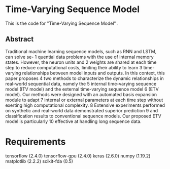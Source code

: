 # Time-Varying Sequence Model
This is the code for "Time-Varying Sequence Model" .

## Abstract

Traditional machine learning sequence models, such as RNN and LSTM, can solve se- 1
quential data problems with the use of internal memory states. However, the neuron units and 2
weights are shared at each time step to reduce computational costs, limiting their ability to learn 3
time-varying relationships between model inputs and outputs. In this context, this paper proposes 4
two methods to characterize the dynamic relationships in real-world sequential data, namely the 5
internal time-varying sequence model (ITV model) and the external time-varying sequence model 6
(ETV model). Our methods were designed with an automated basis expansion module to adapt 7
internal or external parameters at each time step without exerting high computational complexity. 8
Extensive experiments performed on synthetic and real-world data demonstrated superior prediction 9
and classification results to conventional sequence models. Our proposed ETV model is particularly 10
effective at handling long sequence data. 

# Requirements

tensorflow (2.4.0)
tensorflow-gpu (2.4.0)
keras (2.6.0)
numpy (1.19.2)
matplotlib (2.2.2)
scikit-fda (0.5)

